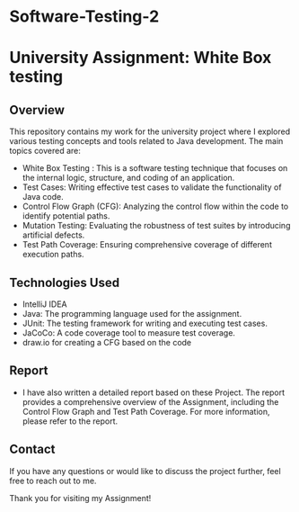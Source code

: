 # Software-Testing-2
# University Assignment: White Box testing

## Overview
This repository contains my work for the university project where I explored various testing concepts and tools related to Java development. The main topics covered are:
- White Box Testing : This is a software testing technique that focuses on the internal logic, structure, and coding of an application.
- Test Cases: Writing effective test cases to validate the functionality of Java code.
- Control Flow Graph (CFG): Analyzing the control flow within the code to identify potential paths.
- Mutation Testing: Evaluating the robustness of test suites by introducing artificial defects.
- Test Path Coverage: Ensuring comprehensive coverage of different execution paths.
  
## Technologies Used
- IntelliJ IDEA
- Java: The programming language used for the assignment.
- JUnit: The testing framework for writing and executing test cases.
- JaCoCo: A code coverage tool to measure test coverage.
- draw.io for creating a CFG based on the code

## Report
- I have also written a detailed report based on these Project. The report provides a comprehensive overview of the Assignment, including the Control Flow Graph and Test Path Coverage. For more information, please refer to the report.


## Contact

If you have any questions or would like to discuss the project further, feel free to reach out to me.

Thank you for visiting my Assignment!
